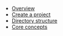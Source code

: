 -   [Overview](/ 'Intro to Multijet')
-   [Create a project](pages/create-project.md)
-   [Directory structure](pages/directory-structure.md)
-   [Core concepts](pages/core-concepts.md)
